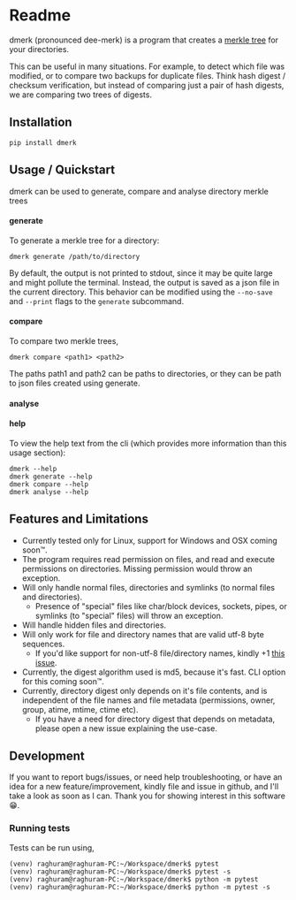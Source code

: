 # Readme

dmerk (pronounced dee-merk) is a program that creates a [merkle tree](https://en.wikipedia.org/wiki/Merkle_tree) for your directories.

This can be useful in many situations. For example, to detect which file was modified, or to compare two backups for duplicate files.
Think hash digest / checksum verification, but instead of comparing just a pair of hash digests, we are comparing two trees of digests.

## Installation

```
pip install dmerk
```

## Usage / Quickstart

dmerk can be used to generate, compare and analyse directory merkle trees

#### generate

To generate a merkle tree for a directory:
```
dmerk generate /path/to/directory
```

By default, the output is not printed to stdout, since it may be quite large and might pollute the terminal.
Instead, the output is saved as a json file in the current directory.
This behavior can be modified using the `--no-save` and `--print` flags to the `generate` subcommand.

#### compare

To compare two merkle trees,
```
dmerk compare <path1> <path2>
```

The paths path1 and path2 can be paths to directories, or they can be path to json files created using generate.

#### analyse

#### help

To view the help text from the cli (which provides more information than this usage section):

```
dmerk --help
dmerk generate --help
dmerk compare --help
dmerk analyse --help
```

## Features and Limitations

* Currently tested only for Linux, support for Windows and OSX coming soon™.
* The program requires read permission on files, and read and execute permissions on directories. Missing permission would throw an exception.
* Will only handle normal files, directories and symlinks (to normal files and directories).
	- Presence of "special" files like char/block devices, sockets, pipes, or symlinks (to "special" files) will throw an exception.
* Will handle hidden files and directories.
* Will only work for file and directory names that are valid utf-8 byte sequences.
	- If you'd like support for non-utf-8 file/directory names, kindly +1 [this issue](https://github.com/krishraghuram/dmerk/issues/2).
* Currently, the digest algorithm used is md5, because it's fast. CLI option for this coming soon™.
* Currently, directory digest only depends on it's file contents, and is independent of the file names and file metadata (permissions, owner, group, atime, mtime, ctime etc).
	- If you have a need for directory digest that depends on metadata, please open a new issue explaining the use-case.

## Development

If you want to report bugs/issues, or need help troubleshooting, or have an idea for a new feature/improvement,
kindly file and issue in github, and I'll take a look as soon as I can.
Thank you for showing interest in this software 😁.

### Running tests

Tests can be run using,

```
(venv) raghuram@raghuram-PC:~/Workspace/dmerk$ pytest
(venv) raghuram@raghuram-PC:~/Workspace/dmerk$ pytest -s
(venv) raghuram@raghuram-PC:~/Workspace/dmerk$ python -m pytest
(venv) raghuram@raghuram-PC:~/Workspace/dmerk$ python -m pytest -s
```

